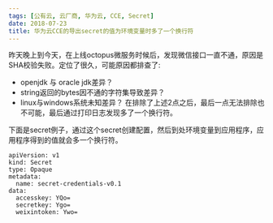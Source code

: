 ```yaml
---
tags: [公有云, 云厂商, 华为云, CCE, Secret]
date: 2018-07-23
title: 华为云CCE的导出secret的值为环境变量时多了一个换行符
---
```


昨天晚上到今天，在上线octopus微服务时候后，发现微信接口一直不通，原因是SHA校验失败。定位了很久，可能原因都排查了:
- openjdk 与 oracle jdk差异？
- string返回的bytes因不通的字符集导致差异？
- linux与windows系统未知差异？
在排除了上述2点之后，最后一点无法排除也不可能，最后通过打印日志发现多了一个换行符。

下面是secret例子，通过这个secret创建配置，然后到处环境变量到应用程序，应用程序得到的值就会多一个换行符。
```
apiVersion: v1
kind: Secret
type: Opaque
metadata:
  name: secret-credentials-v0.1
data:
  accesskey: YQo=
  secretkey: Ygo=
  weixintoken: Ywo=
```